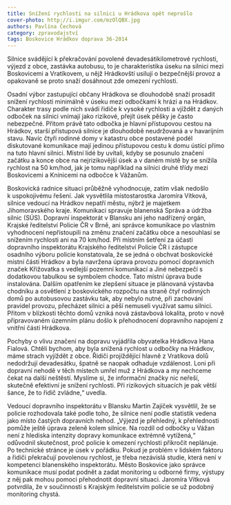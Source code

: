 ```yaml
---
title: Snížení rychlosti na silnici u Hrádkova opět neprošlo
cover-photo: http://i.imgur.com/mzOlQBX.jpg
authors: Pavlína Čechová
category: zpravodajství
tags: Boskovice Hrádkov doprava 36-2014 
---
```


Silnice svádějící k překračování povolené devadesátikilometrové rychlosti, výjezd z obce, zastávka autobusu, to je charakteristika úseku na silnici mezi Boskovicemi a Vratíkovem, u nějž Hrádkovští usilují o bezpečnější provoz a opakovaně se proto snaží dosáhnout zde omezení rychlosti.

Osadní výbor zastupující občany Hrádkova se dlouhodobě snaží prosadit snížení rychlosti minimálně v úseku mezi odbočkami k hrázi a na Hrádkov. Charakter trasy podle nich svádí řidiče k vysoké rychlosti a vjíždět z daných odboček na silnici vnímají jako rizikové, přejít úsek pěšky je často nebezpečné. Přitom právě tato odbočka je hlavní přístupovou cestou na Hrádkov, starší přístupová silnice je dlouhodobě neudržovaná a v havarijním stavu. Navíc čtyři rodinné domy v katastru obce postavené podél diskutované komunikace mají jedinou přístupovou cestu k domu ústící přímo na tuto hlavní silnici. Místní lidé by uvítali, kdyby se posunulo značení začátku a konce obce na nejrizikovější úsek a v daném místě by se snížila rychlost na 50 km/hod, jak je tomu například na silnici druhé třídy mezi Boskovicemi a Knínicemi na odbočce k Vážanům.

Boskovická radnice situaci průběžně vyhodnocuje, zatím však nedošlo k uspokojivému řešení. Jak vysvětlila místostarostka Jaromíra Vítková, silnice vedoucí na Hrádkov nepatří městu, nýbrž je majetkem Jihomoravského kraje. Komunikaci spravuje blanenská Správa a údržba silnic (SÚS). Dopravní inspektorát v Blansku ani jeho nadřízený orgán, Krajské ředitelství Policie ČR v Brně, ani správce komunikace po vlastním vyhodnocení nepřistoupili na změnu značení začátku obce a nesouhlasí se snížením rychlosti ani na 70 km/hod. Při místním šetření za účasti dopravního inspektorátu Krajského ředitelství Policie ČR i zástupce osadního výboru policie konstatovala, že se jedná o obchvat boskovické místní části Hrádkov a byla navržena úprava provozu pomocí dopravních značek Křižovatka s vedlejší pozemní komunikací a Jiné nebezpečí s dodatkovou tabulkou se symbolem chodce. Tato místní úprava bude instalována. Dalším opatřením ke zlepšení situace je plánovaná výstavba chodníku a osvětlení z boskovického rozpočtu na straně čtyř rodinných domů po autobusovou zastávku tak, aby nebylo nutné, při zachování pravidel provozu, přecházet silnici a pěší nemuseli využívat samu silnici. Přitom v blízkosti těchto domů vzniká nová zástavbová lokalita, proto v nově připravovaném územním plánu došlo k přehodnocení dopravního napojení z vnitřní části Hrádkova.

Pochyby o vlivu značení na dopravu vyjádřila obyvatelka Hrádkova Hana Fialová. Chtěli bychom, aby byla snížená rychlost u odbočky na Hrádkov, máme strach vyjíždět z obce. Řidiči projíždějící hlavně z Vratíkova dolů nedodržují devadesátku, špatně se naopak odhaduje vzdálenost. Loni při dopravní nehodě v těch místech umřel muž z Hrádkova a my nechceme čekat na další neštěstí. Myslíme si, že informační značky nic neřeší, skutečně efektivní je snížení rychlosti. Při rizikových situacích je pak větší šance, že to řidič zvládne,“ uvedla.

Vedoucí dopravního inspektorátu v Blansku Martin Zajíček vysvětlil, že se policie rozhodovala také podle toho, že silnice není podle statistik vedena jako místo častých dopravních nehod. „Výjezd je přehledný, k přehlednosti pomůže ještě úprava zeleně kolem silnice. Na rozdíl od odbočky u Vážan není z hlediska intenzity dopravy komunikace extrémně vytížená,“ odůvodnil skutečnost, proč policie k omezení rychlosti přikročit neplánuje. Po technické stránce je úsek v pořádku. Pokud je problém v lidském faktoru a řidiči překračují povolenou rychlost, je třeba nezávislá studie, která není v kompetenci blanenského inspektorátu. Město Boskovice jako správce komunikace musí podat podnět a zadat monitoring u odborné firmy, výstupy z něj pak mohou pomoci přehodnotit dopravní situaci.
Jaromíra Vítková potvrdila, že v součinnosti s Krajským ředitelstvím policie se už podobný monitoring chystá.
